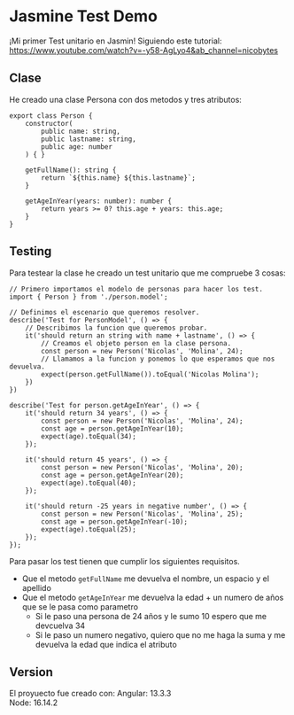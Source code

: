 # Jasmine Test Demo
¡Mi primer Test unitario en Jasmin!
Siguiendo este tutorial: https://www.youtube.com/watch?v=-y58-AgLyo4&ab_channel=nicobytes

## Clase
He creado una clase Persona con dos metodos y tres atributos:
````
export class Person {
    constructor(
        public name: string,
        public lastname: string,
        public age: number
    ) { }

    getFullName(): string {
        return `${this.name} ${this.lastname}`;
    }

    getAgeInYear(years: number): number {
        return years >= 0? this.age + years: this.age;   
    }
}
````

## Testing
Para testear la clase he creado un test unitario que me compruebe 3 cosas:
````
// Primero importamos el modelo de personas para hacer los test.
import { Person } from './person.model';

// Definimos el escenario que queremos resolver.
describe('Test for PersonModel', () => {
    // Describimos la funcion que queremos probar.
    it('should return an string with name + lastname', () => {
        // Creamos el objeto person en la clase persona.
        const person = new Person('Nicolas', 'Molina', 24);
        // Llamamos a la funcion y ponemos lo que esperamos que nos devuelva.
        expect(person.getFullName()).toEqual('Nicolas Molina');
    })
})

describe('Test for person.getAgeInYear', () => {
    it('should return 34 years', () => {
        const person = new Person('Nicolas', 'Molina', 24);
        const age = person.getAgeInYear(10);
        expect(age).toEqual(34);
    });

    it('should return 45 years', () => {
        const person = new Person('Nicolas', 'Molina', 20);
        const age = person.getAgeInYear(20);
        expect(age).toEqual(40);
    });

    it('should return -25 years in negative number', () => {
        const person = new Person('Nicolas', 'Molina', 25);
        const age = person.getAgeInYear(-10);
        expect(age).toEqual(25);
    });
});
````
Para pasar los test tienen que cumplir los siguientes requisitos.
- Que el metodo ``getFullName`` me devuelva el nombre, un espacio y el apellido
- Que el metodo ``getAgeInYear`` me devuelva la edad + un numero de años que se le pasa como parametro
  - Si le paso una persona de 24 años y le sumo 10 espero que me devcuelva 34
  - Si le paso un numero negativo, quiero que no me haga la suma y me devuelva la edad que indica el atributo
  

## Version
El proyuecto fue creado con:
Angular: 13.3.3</br>
Node: 16.14.2
